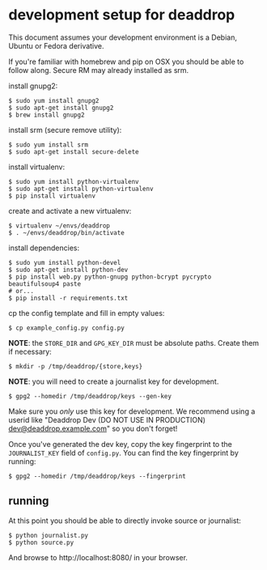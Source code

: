 development setup for deaddrop
==============================

This document assumes your development environment is a Debian, Ubuntu
or Fedora derivative.

If you're familiar with homebrew and pip on OSX you should be able to follow along. Secure RM
may already installed as srm.

install gnupg2:

    $ sudo yum install gnupg2
    $ sudo apt-get install gnupg2
    $ brew install gnupg2

install srm (secure remove utility):

    $ sudo yum install srm
    $ sudo apt-get install secure-delete

install virtualenv:

    $ sudo yum install python-virtualenv
    $ sudo apt-get install python-virtualenv
    $ pip install virtualenv

create and activate a new virtualenv:

    $ virtualenv ~/envs/deaddrop
    $ . ~/envs/deaddrop/bin/activate

install dependencies:

    $ sudo yum install python-devel
    $ sudo apt-get install python-dev
    $ pip install web.py python-gnupg python-bcrypt pycrypto beautifulsoup4 paste
    # or...
    $ pip install -r requirements.txt

cp the config template and fill in empty values:

    $ cp example_config.py config.py

**NOTE**: the `STORE_DIR` and `GPG_KEY_DIR` must be absolute paths.
Create them if necessary:

    $ mkdir -p /tmp/deaddrop/{store,keys}

**NOTE**: you will need to create a journalist key for development.

    $ gpg2 --homedir /tmp/deaddrop/keys --gen-key

Make sure you *only* use this key for development. We recommend using a userid
like "Deaddrop Dev (DO NOT USE IN PRODUCTION) <dev@deaddrop.example.com>" so
you don't forget!

Once you've generated the dev key, copy the key fingerprint to the `JOURNALIST_KEY`
field of `config.py`. You can find the key fingerprint by running:

    $ gpg2 --homedir /tmp/deaddrop/keys --fingerprint 


running
-------

At this point you should be able to directly invoke source or
journalist:

    $ python journalist.py
    $ python source.py

And browse to http://localhost:8080/ in your browser.
